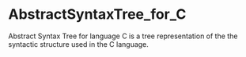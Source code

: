 # AbstractSyntaxTree_for_C
Abstract Syntax Tree for language C is a tree representation of the the syntactic structure used in the C language.
